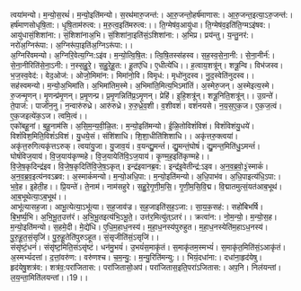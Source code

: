 

  
त्वया॑मन्यो। म॒न्यो॒स॒रथं॑। म॒न्यो॒इति॑मन्यो। स॒रथ॑मारु॒जन्त॑:। आ॒रु॒जन्तो॒हर्ष॑माणास:। आ॒रु॒जन्त॒इत्या॒ऽरु॒जन्त॑:। हर्ष॑माणसोधृषि॒ता:। धृ॒षि॒ताम॑रुत्व:। म॒रु॒त्व॒इति॑मरुत्व:।। ति॒ग्मेष॑व॒आयु॑धा। ति॒ग्मेष॑व॒इति॑ति॒ग्मऽइ॑षव:। आयु॑धासं॒शिशा॑ना:। सं॒शिशा॑नाअ॒भि। सं॒शिशा॑ना॒इति॑सं॒ऽशिशा॑ना:। अ॒भिप्र। प्रय॑न्तु। य॒न्तु॒नर॑:। नरो॑अ॒ग्निरू॑पा:। अ॒ग्निरू॑पा॒इति॑अ॒ग्निऽरू॑पा:।।  
अ॒ग्निरि॑वमन्यो। अ॒ग्निरि॒वेत्य॒ग्नि:ऽइ॑व। म॒न्यो॒त्वि॒षि॒त:। त्वि॒षि॒तस्स॑हस्व। स॒ह॒स्व॒से॒ना॒नी:। से॒ना॒नीर्न॑:। से॒ना॒नीरिति॑से॒ना॒ऽनी:। न॒स्स॒हु॒रे॒। स॒हु॒रे॒हू॒त:। हू॒तए॑धि। ए॒धीत्ये॑धि।। ह॒त्वाय॒शत्रू॑न्। शत्रू॒न्वि। विभ॑जस्व। भ॒ज॒स्व॒वेद॑:। वेद॒ओज॑:। ओजो॒मिमा॑न:। मिमा॑नो॒वि। विमृध॑:। मृधो॑नुदस्व। नु॒द॒स्वेति॑नुदस्व।।  
सह॑स्वमन्यो। म॒न्यो॒अ॒भिमा॑ति। अ॒भिमा॑तिम॒स्मे। अ॒भिमा॑ति॒मित्य॒भिऽमा॑तिं। अ॒स्मेरु॒जन्। अ॒स्मेइत्य॒स्मे। रु॒जन्मृ॒णन्। मृ॒णन्प्र॑मृ॒णन्। प्र॒मृ॒णन्प्र। प्र॒मृ॒णन्निति॑प्र॒ऽमृ॒णन्। प्रेहि॑। इ॒हि॒शत्रू॑न्। शत्रू॒निति॒शत्रू॑न्।। उ॒ग्रन्ते॑। ते॒पाज॑:। पाजो॑न॒नु। न॒न्वारु॑रुध्रे। आरु॑रुध्रे। रु॒रु॒ध्रे॒व॒शी। व॒शीवशं॑। वशं॑नयसे। न॒य॒स॒ए॒क॒ज। ए॒क॒ज॒त्वं। ए॒क॒जइत्ये॑क॒ऽज। त्वमि॒त्वं।।  
एको॑बहू॒नां। ब॒हू॒नाम॑सि। अ॒सि॒म॒न्य॒वी॒ळि॒त:। म॒न्यो॒इति॑मन्यो। ई॒ळि॒तोविशं॑विशं। विशं॑विशंयु॒धये॑। विशं॑विश॒मिति॒विशं॑ऽविशं। यु॒धये॒सं। संशि॑शाधि। शि॒शा॒धीति॑शिशाधि।। अकृ॑त्तरु॒क्त्वया॑। अकृ॑त्त॒रुगित्यकृ॑त्तऽरुक्। त्वया॑यु॒जा। यु॒जाव॒यं। व॒यन्द्यु॒मन्तं॑। द्यु॒मन्तं॒घोषं॑। द्यु॒मन्त॒मिति॑धु॒ऽमन्तं॑। घोषं॑विज॒याय॑। वि॒ज॒याय॑कृण्महे। वि॒ज॒यायेति॑वि॒ऽज॒याय॑। कृ॒ण्म॒ह॒इति॑कृण्महे।।  
वि॒जे॒ष॒कृदिन्द्र॑इव। वि॒जे॒ष॒कृदिति॑वि॒जे॒ष॒ऽकृत्। इन्द्र॑इवानब्र॒व:। इन्द्र॑इ॒वेतीन्द्र॑:ऽइव। अ॒न॒व॒ब्र॒वो॒३॒॑स्माकं॑। अ॒न॒व॒ब्र॒व॒इत्य॑नवऽब्रव:। अ॒स्माकं॑मन्यो। म॒न्यो॒अधि॒पा:। म॒न्यो॒इति॑मन्यो। अ॒धि॒पाभ॑व। अ॒धि॒पाइत्य॑धि॒ऽपा:। भ॒वे॒ह। इ॒हेती॒ह।। प्रि॒यन्ते॑। ते॒नाम॑। नाम॑सहुरे। स॒हु॒रे॒गृ॒णी॒म॒सि॒। गृ॒णी॒म॒सि॒वि॒द्म। वि॒द्मातमुत्सं॒यत॑आब॒भूथ॑। आ॒ब॒भूथेत्या॒ऽब॒भूथ॑।।  
आभू॑त्यासह॒जा। आभू॒त्येत्या॒ऽभू॑त्या। स॒ह॒जाव॑ज्र। स॒ह॒जाइति॑स॒ह॒ऽजा:। सा॒य॒क॒सह॑:। सहो॑बिभर्षि। बि॒भ॒र्ष्य॒भि। अ॒भि॒भू॒त॒उत्त॑रं। अ॒भि॒भू॒तइत्य॑भि॒ऽभू॒ते॒। उत्त॑र॒मित्यु॑त्ऽतरं।। क्रत्वा॑न:। नो॒म॒न्यो॒। म॒न्यो॒स॒ह। म॒न्यो॒इति॑मन्यो। स॒हमे॒दी। मे॒द्ये॑धि। ए॒धि॒म॒हाध॒नस्य॑। म॒हा॒ध॒नस्य॑पुरुहुत। म॒हा॒ध॒नस्येति॑म॒हाऽध॒नस्य॑। पु॒रु॒हू॒त॒सं॒सृजि॑। पु॒रु॒हू॒तेति॑पुरुऽहूत। सं॒सृजीति॑सं॒ऽसृजि॑।।  
संसृ॑ष्टं॒धनं॑। संसृ॑ष्ट॒मिति॒संऽसृ॑ष्टं। धन॑मु॒भयं॑। उ॒भयं॑स॒माकृ॑तं। स॒माकृ॑तम॒स्मभ्यं॑। स॒माकृ॑त॒मिति॑सं॒ऽआकृ॑तं। अ॒स्मभ्यं॑दत्तां। द॒त्तां॒वरु॑ण:। वरु॑णश्च। च॒म॒न्यु॒:। म॒न्यु॒रिति॑मन्यु:।। भियं॒दधा॑ना:। दधा॑ना॒हृद॑येषु। हृद॑येषु॒शत्र॑व:। शत्र॑व॒:परा॑जितास:। परा॑जितासो॒अप॑। परा॑जितास॒इति॒परा॑ऽजितास:। अप॒नि। निल॑यन्तां। ल॒य॒न्ता॒मिति॑लयन्तां।।19।।  
